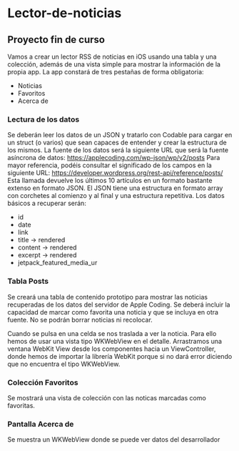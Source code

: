 # Lector-de-noticias

## Proyecto fin de curso

Vamos a crear un lector RSS de noticias en iOS usando una tabla y una colección, además de
una vista simple para mostrar la información de la propia app.
La app constará de tres pestañas de forma obligatoria:
- Noticias
- Favoritos
- Acerca de


### Lectura de los datos
Se deberán leer los datos de un JSON y tratarlo con Codable para cargar en un struct (o varios)
que sean capaces de entender y crear la estructura de los mismos.
La fuente de los datos será la siguiente URL que será la fuente asíncrona de datos:
https://applecoding.com/wp-json/wp/v2/posts
Para mayor referencia, podéis consultar el significado de los campos en la siguiente URL:
https://developer.wordpress.org/rest-api/reference/posts/
Esta llamada devuelve los últimos 10 artículos en un formato bastante extenso en formato JSON.
El JSON tiene una estructura en formato array con corchetes al comienzo y al final y una
estructura repetitiva.
Los datos básicos a recuperar serán:
- id
- date
- link
- title -> rendered
- content -> rendered
- excerpt -> rendered
- jetpack_featured_media_ur


### Tabla Posts
Se creará una tabla de contenido prototipo para mostrar las noticias recuperadas de los datos del
servidor de Apple Coding.
Se deberá incluir la capacidad de marcar como favorita una noticia y que se
incluya en otra fuente. No se podrán borrar noticias ni recolocar.

Cuando se pulsa en una celda se nos traslada a ver la noticia. Para ello hemos de usar una vista
tipo WKWebView en el detalle. Arrastramos una ventana WebKit View desde los componentes
hacia un ViewController, donde hemos de importar la librería WebKit porque si no dará error
diciendo que no encuentra el tipo WKWebView.

### Colección Favoritos 
Se mostrará una vista de colección con las noticas marcadas como favoritas.


### Pantalla Acerca de

Se muestra un WKWebView donde se puede ver datos del desarrollador
